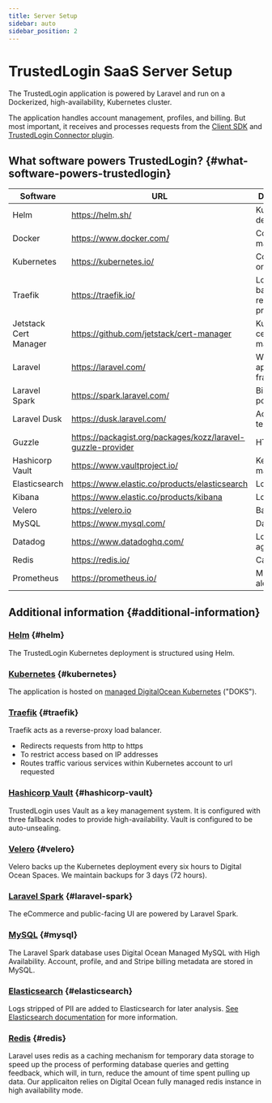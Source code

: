 ```yaml
---
title: Server Setup
sidebar: auto
sidebar_position: 2
---
```


# TrustedLogin SaaS Server Setup

The TrustedLogin application is powered by Laravel and run on a Dockerized, high-availability, Kubernetes cluster.

The application handles account management, profiles, and billing. But most important, it receives and processes requests from the [Client SDK](/Client/intro) and [TrustedLogin Connector plugin](/Connector/intro).

## What software powers TrustedLogin? {#what-software-powers-trustedlogin}

| Software              | URL                                                         | Description                       |
|-----------------------|-------------------------------------------------------------|-----------------------------------|
| Helm                  | https://helm.sh/                                            | Kubernetes deployment             |
| Docker                | https://www.docker.com/                                     | Container management              |
| Kubernetes            | https://kubernetes.io/                                      | Container orchestration           |
| Traefik               | https://traefik.io/                                         | Load balancing & reverse proxy    |
| Jetstack Cert Manager | https://github.com/jetstack/cert-manager                    | Kubernetes certificate management |
| Laravel               | https://laravel.com/                                        | Web application framework         |
| Laravel Spark         | https://spark.laravel.com/                                  | Billing & portal                  |
| Laravel Dusk          | https://dusk.laravel.com/                                   | Acceptance tests                  |
| Guzzle                | https://packagist.org/packages/kozz/laravel-guzzle-provider | HTTP client                       |
| Hashicorp Vault       | https://www.vaultproject.io/                                | Key management                    |
| Elasticsearch         | https://www.elastic.co/products/elasticsearch               | Log search                        |
| Kibana                | https://www.elastic.co/products/kibana                      | Log analysis                      |
| Velero                | https://velero.io                                           | Backup                            |
| MySQL                 | https://www.mysql.com/                                      | Database                          |
| Datadog               | https://www.datadoghq.com/                                  | Log aggregation                   |
| Redis                 | https://redis.io/                                           | Caching                           |
| Prometheus            | https://prometheus.io/                                      | Metrics & alerting                |



## Additional information {#additional-information}

### [Helm](https://github.com/helm/helm) {#helm}

The TrustedLogin Kubernetes deployment is structured using Helm.

### [Kubernetes](https://kubernetes.io/) {#kubernetes}

The application is hosted on [managed DigitalOcean Kubernetes](https://www.digitalocean.com/products/kubernetes/) ("DOKS").

### [Traefik](https://traefik.io) {#traefik}

Traefik acts as a reverse-proxy load balancer.

- Redirects requests from http to https
- To restrict access based on IP addresses
- Routes traffic various services within Kubernetes account to url requested

### [Hashicorp Vault](https://www.vaultproject.io) {#hashicorp-vault}

TrustedLogin uses Vault as a key management system. It is configured with three fallback nodes to provide high-availability. Vault is configured to be auto-unsealing.

### [Velero](https://velero.io) {#velero}

Velero backs up the Kubernetes deployment every six hours to Digital Ocean Spaces. We maintain backups for 3 days (72 hours).

### [Laravel Spark](https://spark.laravel.com) {#laravel-spark}

The eCommerce and public-facing UI are powered by Laravel Spark.

### [MySQL](https://www.mysql.com) {#mysql}

The Laravel Spark database uses Digital Ocean Managed MySQL with High Availability. Account, profile, and and Stripe billing metadata are stored in MySQL.

### [Elasticsearch](https://www.elastic.co/products/elasticsearch) {#elasticsearch}

Logs stripped of PII are added to Elasticsearch for later analysis. [See Elasticsearch documentation](/SaaS/elasticsearch) for more information.

### [Redis](https://redis.io/) {#redis}

Laravel uses redis as a caching mechanism for temporary data storage to speed up the process of performing database queries and getting feedback, which will, in turn, reduce the amount of time spent pulling up data. Our applicaiton relies on Digital Ocean fully managed redis instance in high availability mode.
